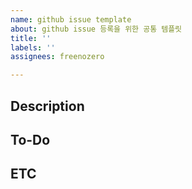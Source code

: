 ```yaml
---
name: github issue template
about: github issue 등록을 위한 공통 템플릿
title: ''
labels: ''
assignees: freenozero

---
```


## Description

## To-Do

## ETC
